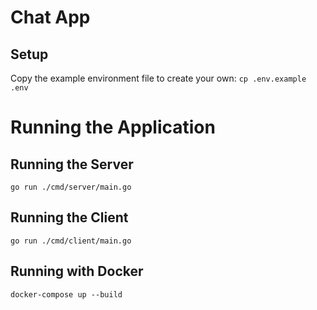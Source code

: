 # Chat App

## Setup
Copy the example environment file to create your own:
`cp .env.example .env`

# Running the Application

## Running the Server
`go run ./cmd/server/main.go`

## Running the Client
`go run ./cmd/client/main.go`

## Running with Docker
`docker-compose up --build`
